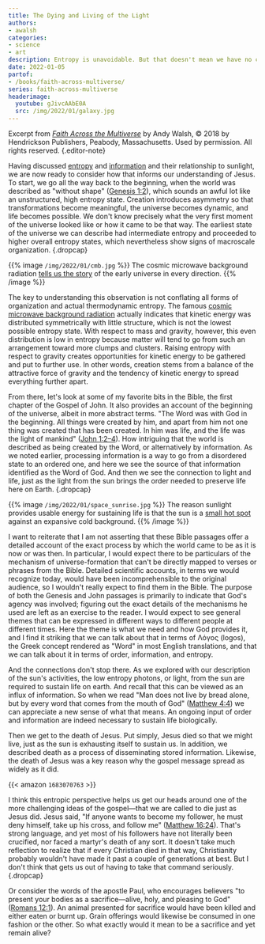 ```yaml
---
title: The Dying and Living of the Light
authors:
- awalsh
categories:
- science
- art
description: Entropy is unavoidable. But that doesn't mean we have no choice about its consequences and who experiences them.
date: 2022-01-05
partof:
- /books/faith-across-multiverse/
series: faith-across-multiverse
headerimage:
  youtube: gJivcAAbE0A
  src: /img/2022/01/galaxy.jpg
---
```

Excerpt from [*Faith Across the Multiverse*](https://www.amazon.com/Faith-Across-Multiverse-Parables-Science/dp/1683070763/) by Andy Walsh, &copy; 2018 by Hendrickson Publishers, Peabody, Massachusetts. Used by permission. All rights reserved.
{.editor-note}

Having discussed [entropy](https://en.wikipedia.org/wiki/Entropy) and [information](https://en.wikipedia.org/wiki/Information_theory) and their relationship to sunlight, we are now ready to consider how that informs our understanding of Jesus. To start, we go all the way back to the beginning, when the world was described as "without shape" ([Genesis 1:2](https://netbible.org/bible/Genesis+1)), which sounds an awful lot like an unstructured, high entropy state. Creation introduces asymmetry so that transformations become meaningful, the universe becomes dynamic, and life becomes possible. We don't know precisely what the very first moment of the universe looked like or how it came to be that way. The earliest state of the universe we can describe had intermediate entropy and proceeded to higher overall entropy states, which nevertheless show signs of macroscale organization.
{.dropcap}

{{% image `/img/2022/01/cmb.jpg` %}}
The cosmic microwave background radiation [tells us the story](https://sos.noaa.gov/catalog/datasets/cosmic-microwave-background-wmap-first-year/) of the early universe in every direction.
{{% /image %}}

The key to understanding this observation is not conflating all forms of organization and actual thermodynamic entropy. The famous [cosmic microwave background radiation](https://en.wikipedia.org/wiki/Cosmic_microwave_background) actually indicates that kinetic energy was distributed symmetrically with little structure, which is not the lowest possible entropy state. With respect to mass and gravity, however, this even distribution is low in entropy because matter will tend to go from such an arrangement toward more clumps and clusters. Raising entropy with respect to gravity creates opportunities for kinetic energy to be gathered and put to further use. In other words, creation stems from a balance of the attractive force of gravity and the tendency of kinetic energy to spread everything further apart.

From there, let's look at some of my favorite bits in the Bible, the first chapter of the Gospel of John. It also provides an account of the beginning of the universe, albeit in more abstract terms. "The Word was with God in the beginning. All things were created by him, and apart from him not one thing was created that has been created. In him was life, and the life was the light of mankind" ([John 1:2–4](https://netbible.org/bible/John+1)). How intriguing that the world is described as being created by the Word, or alternatively by information. As we noted earlier, processing information is a way to go from a disordered state to an ordered one, and here we see the source of that information identified as the Word of God. And then we see the connection to light and life, just as the light from the sun brings the order needed to preserve life here on Earth.
{.dropcap}

{{% image `/img/2022/01/space_sunrise.jpg` %}}
The reason sunlight provides usable energy for sustaining life is that the sun is a [small hot spot](https://pixabay.com/illustrations/earth-space-sunlight-sun-rays-1756274/) against an expansive cold background.
{{% /image %}}

I want to reiterate that I am not asserting that these Bible passages offer a detailed account of the exact process by which the world came to be as it is now or was then. In particular, I would expect there to be particulars of the mechanism of universe-formation that can't be directly mapped to verses or phrases from the Bible. Detailed scientific accounts, in terms we would recognize today, would have been incomprehensible to the original audience, so I wouldn't really expect to find them in the Bible. The purpose of both the Genesis and John passages is primarily to indicate that God's agency was involved; figuring out the exact details of the mechanisms he used are left as an exercise to the reader. I would expect to see general themes that can be expressed in different ways to different people at different times. Here the theme is what we need and how God provides it, and I find it striking that we can talk about that in terms of Λόγος (logos), the Greek concept rendered as "Word" in most English translations, and that we can talk about it in terms of order, information, and entropy.

And the connections don't stop there. As we explored with our description of the sun's activities, the low entropy photons, or light, from the sun are required to sustain life on earth. And recall that this can be viewed as an influx of information. So when we read "Man does not live by bread alone, but by every word that comes from the mouth of God" ([Matthew 4:4](https://netbible.org/bible/Matthew+4)) we can appreciate a new sense of what that means. An ongoing input of order and information are indeed necessary to sustain life biologically.

Then we get to the death of Jesus. Put simply, Jesus died so that we might live, just as the sun is exhausting itself to sustain us. In addition, we described death as a process of disseminating stored information. Likewise, the death of Jesus was a key reason why the gospel message spread as widely as it did.

{{< amazon `1683070763` >}}

I think this entropic perspective helps us get our heads around one of the more challenging ideas of the gospel—that we are called to die just as Jesus did. Jesus said, "If anyone wants to become my follower, he must deny himself, take up his cross, and follow me" ([Matthew 16:24](https://netbible.org/bible/Matthew+16)). That's strong language, and yet most of his followers have not literally been crucified, nor faced a martyr's death of any sort. It doesn't take much reflection to realize that if every Christian died in that way, Christianity probably wouldn't have made it past a couple of generations at best. But I don't think that gets us out of having to take that command seriously.
{.dropcap}

Or consider the words of the apostle Paul, who encourages believers "to present your bodies as a sacrifice—alive, holy, and pleasing to God" ([Romans 12:1](https://netbible.org/bible/Romans+12)). An animal presented for sacrifice would have been killed and either eaten or burnt up. Grain offerings would likewise be consumed in one fashion or the other. So what exactly would it mean to be a sacrifice and yet remain alive?
